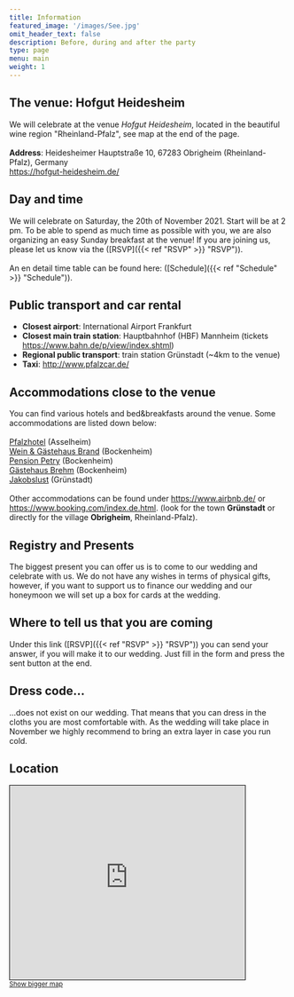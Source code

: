 ```yaml
---
title: Information
featured_image: '/images/See.jpg'
omit_header_text: false
description: Before, during and after the party
type: page
menu: main
weight: 1
---
```


## The venue: Hofgut Heidesheim
We will celebrate at the venue *Hofgut Heidesheim*, located in the beautiful wine region "Rheinland-Pfalz", see map at the end of the page.<br><br>
**Address**: Heidesheimer Hauptstraße 10, 67283 Obrigheim (Rheinland-Pfalz), Germany<br>
https://hofgut-heidesheim.de/

## Day and time
We will celebrate on Saturday, the 20th of November 2021. Start will be at 2 pm. To be able to spend as much time as possible with you, we are also organizing an easy Sunday breakfast at the venue! If you are joining us, please let us know via the ([RSVP]({{< ref "RSVP" >}} "RSVP")).<br><br>
An en detail time table can be found here: ([Schedule]({{< ref "Schedule" >}} "Schedule")). 

## Public transport and car rental
- **Closest airport**: International Airport Frankfurt
- **Closest main train station**: Hauptbahnhof (HBF) Mannheim (tickets https://www.bahn.de/p/view/index.shtml)
- **Regional public transport**: train station Grünstadt (~4km to the venue)
- **Taxi**: http://www.pfalzcar.de/

## Accommodations close to the venue
You can find various hotels and bed&breakfasts around the  venue. Some accommodations are listed down below:<br><br>
<a href="https://www.pfalzhotel.de/de/" target="_blank">Pfalzhotel</a> (Asselheim)<br><!-- <a href="https://www.gaestehaus-goldberg.de/" target="_blank">Gästehaus Goldberg</a> (Asselheim)*<br> -->
<a href="https://www.wein-gaestehaus-brand.de/" target="_blank">Wein & Gästehaus Brand</a> (Bockenheim)<br>
<a href="https://www.pension-petry.de/" target="_blank">Pension Petry</a> (Bockenheim)<br>
<a href="https://www.hotel-ami.com/h-39514-D/gaestehaus-brehm-in-bockenheim-an-der-weinstrasse.htm" target="_blank">Gästehaus Brehm</a> (Bockenheim)<br>
<a href="https://www.hotel-jakobslust.de/" target="_blank">Jakobslust</a> (Grünstadt)<br><br>
Other accommodations can be found under https://www.airbnb.de/ or https://www.booking.com/index.de.html. (look for the town **Grünstadt** or directly for the village **Obrigheim**, Rheinland-Pfalz).


## Registry and Presents
The biggest present you can offer us is to come to our wedding and celebrate with us. We do not have any wishes in terms of physical gifts, however, 
if you want to support us to finance our wedding and our honeymoon we will set up a box for cards at the wedding.


## Where to tell us that you are coming
Under this link ([RSVP]({{< ref "RSVP" >}} "RSVP")) you can send your answer, if you will make it to our wedding. Just fill in the form and press the sent button at the end.

## Dress code...
...does not exist on our wedding. That means that you can dress in the cloths you are most comfortable with. As the wedding will take place in November we highly recommend to bring an extra layer in case you run cold.

## Location
<iframe width="425" height="350" frameborder="0" scrolling="no" marginheight="0" marginwidth="0" src="https://www.openstreetmap.org/export/embed.html?bbox=8.180780410766603%2C49.575325099116725%2C8.209962844848635%2C49.59096213207666&amp;layer=mapnik&amp;marker=49.58314424202826%2C8.195371627807617" style="border: 1px solid black"></iframe><br/><small><a href="https://www.openstreetmap.org/?mlat=49.5831&amp;mlon=8.1954#map=15/49.5831/8.1954">Show bigger map</a></small>
